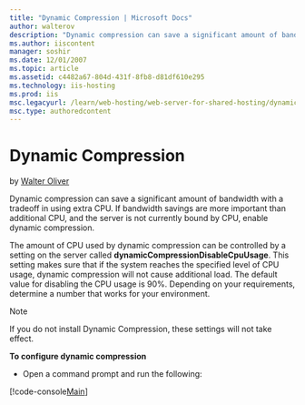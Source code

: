 ```yaml
---
title: "Dynamic Compression | Microsoft Docs"
author: walterov
description: "Dynamic compression can save a significant amount of bandwidth with a tradeoff in using extra CPU. If bandwidth savings are more important than additional CP..."
ms.author: iiscontent
manager: soshir
ms.date: 12/01/2007
ms.topic: article
ms.assetid: c4482a67-804d-431f-8fb8-d81df610e295
ms.technology: iis-hosting
ms.prod: iis
msc.legacyurl: /learn/web-hosting/web-server-for-shared-hosting/dynamic-compression
msc.type: authoredcontent
---
```

Dynamic Compression
====================
by [Walter Oliver](https://github.com/walterov)

Dynamic compression can save a significant amount of bandwidth with a tradeoff in using extra CPU. If bandwidth savings are more important than additional CPU, and the server is not currently bound by CPU, enable dynamic compression.

The amount of CPU used by dynamic compression can be controlled by a setting on the server called **dynamicCompressionDisableCpuUsage**. This setting makes sure that if the system reaches the specified level of CPU usage, dynamic compression will not cause additional load. The default value for disabling the CPU usage is 90%. Depending on your requirements, determine a number that works for your environment.

> [!NOTE]
> If you do not install Dynamic Compression, these settings will not take effect.

**To configure dynamic compression**

- Open a command prompt and run the following:


[!code-console[Main](dynamic-compression/samples/sample1.cmd)]